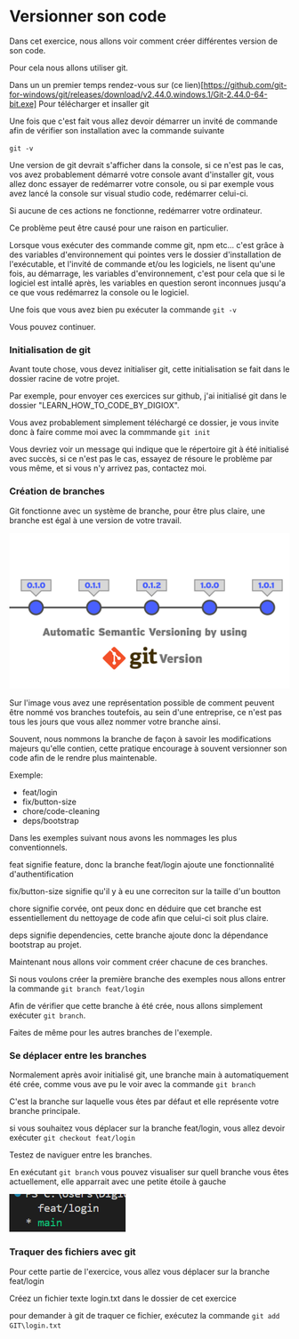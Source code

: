 # Versionner son code

Dans cet exercice, nous allons voir comment créer différentes version de son code.

Pour cela nous allons utiliser git.

Dans un un premier temps rendez-vous sur (ce lien)[https://github.com/git-for-windows/git/releases/download/v2.44.0.windows.1/Git-2.44.0-64-bit.exe] Pour télécharger et insaller git

Une fois que c'est fait vous allez devoir démarrer un invité de commande afin de vérifier son installation avec la commande suivante

`git -v`

Une version de git devrait s'afficher dans la console, si ce n'est pas le cas, vos avez probablement démarré votre console avant d'installer git, vous allez donc essayer de redémarrer votre console, ou si par exemple vous avez lancé la console sur visual studio code, redémarrer celui-ci.

Si aucune de ces actions ne fonctionne, redémarrer votre ordinateur.

Ce problème peut être causé pour une raison en particulier.

Lorsque vous exécuter des commande comme git, npm etc... c'est grâce à des variables d'environnement qui pointes vers le dossier d'installation de l'exécutable, et l'invité de commande et/ou les logiciels, ne lisent qu'une fois, au démarrage, les variables d'environnement, c'est pour cela que si le logiciel est intallé après, les variables en question seront inconnues jusqu'a ce que vous redémarrez la console ou le logiciel.

Une fois que vous avez bien pu exécuter la commande `git -v`

Vous pouvez continuer.

### Initialisation de git

Avant toute chose, vous devez initialiser git, cette initialisation se fait dans le dossier racine de votre projet.

Par exemple, pour envoyer ces exercices sur github, j'ai initialisé git dans le dossier "LEARN_HOW_TO_CODE_BY_DIGIOX".

Vous avez probablement simplement téléchargé ce dossier, je vous invite donc à faire comme moi avec la commmande `git init`

Vous devriez voir un message qui indique que le répertoire git à été initialisé avec succès, si ce n'est pas le cas, essayez de résoure le problème par vous même, et si vous n'y arrivez pas, contactez moi.


### Création de branches

Git fonctionne avec un système de branche, pour être plus claire, une branche est égal à une version de votre travail.

![Représentation en image](1_wEYhEjUCn0NSqHwN_oSGDw.png)

Sur l'image vous avez une représentation possible de comment peuvent être nommé vos branches toutefois, au sein d'une entreprise, ce n'est pas tous les jours que vous allez nommer votre branche ainsi.

Souvent, nous nommons la branche de façon à savoir les modifications majeurs qu'elle contien, cette pratique encourage à souvent versionner son code afin de le rendre plus maintenable.

Exemple:

- feat/login
- fix/button-size
- chore/code-cleaning
- deps/bootstrap


Dans les exemples suivant nous avons les nommages les plus conventionnels.

feat signifie feature, donc la branche feat/login ajoute une fonctionnalité d'authentification

fix/button-size signifie qu'il y à eu une correciton sur la taille d'un boutton

chore signifie corvée, ont peux donc en déduire que cet branche est essentiellement du nettoyage de code afin que celui-ci soit plus claire.

deps signifie dependencies, cette branche ajoute donc la dépendance bootstrap au projet.


Maintenant nous allons voir comment créer chacune de ces branches.

Si nous voulons créer la première branche des exemples nous allons entrer la commande `git branch feat/login`

Afin de vérifier que cette branche à été crée, nous allons simplement exécuter `git branch`.

Faites de même pour les autres branches de l'exemple.


### Se déplacer entre les branches

Normalement après avoir initialisé git, une branche main à automatiquement été crée, comme vous ave pu le voir avec la commande `git branch`

C'est la branche sur laquelle vous êtes par défaut et elle représente votre branche principale.

si vous souhaitez vous déplacer sur la branche feat/login, vous allez devoir exécuter `git checkout feat/login`

Testez de naviguer entre les branches.

En exécutant `git branch` vous pouvez visualiser sur quell branche vous êtes actuellement, elle apparrait avec une petite étoile à gauche

![alt text](image.png)

### Traquer des fichiers avec git

Pour cette partie de l'exercice, vous allez vous déplacer sur la branche feat/login

Créez un fichier texte login.txt dans le dossier de cet exercice

pour demander à git de traquer ce fichier, exécutez la commande `git add GIT\login.txt`
